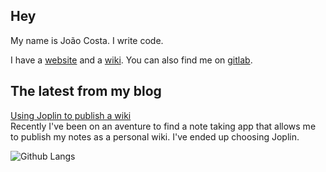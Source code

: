 ## Hey

My name is João Costa. I write code.

I have a [website](https://joaocosta.dev) and a [wiki](https://wiki.joaocosta.dev). You can also find me on [gitlab](https://gitlab.com/JoaoCostaIFG).

## The latest from my blog

[Using Joplin to publish a wiki](http://joaocosta.dev/blog/14)  
Recently I've been on an aventure to find a note taking app that allows me to publish my notes as a personal wiki. I've ended up choosing Joplin.

![Github Langs](https://github-readme-stats.vercel.app/api/top-langs/?username=JoaoCostaIFG&theme=dark&hide=Jupyter%20Notebook&layout=compact)
